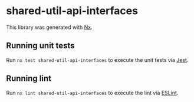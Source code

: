 # shared-util-api-interfaces

This library was generated with [Nx](https://nx.dev).

## Running unit tests

Run `nx test shared-util-api-interfaces` to execute the unit tests via [Jest](https://jestjs.io).

## Running lint

Run `nx lint shared-util-api-interfaces` to execute the lint via [ESLint](https://eslint.org/).
